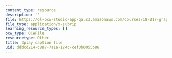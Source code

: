 ```yaml
---
content_type: resource
description: ''
file: https://ol-ocw-studio-app-qa.s3.amazonaws.com/courses/18-217-graph-theory-and-additive-combinatorics-fall-2019/dddcd214c8a77a1a124ccef0b6055b86_hDwkKrWqdZE.srt
file_type: application/x-subrip
learning_resource_types: []
ocw_type: OCWFile
resourcetype: Other
title: 3play caption file
uid: dddcd214-c8a7-7a1a-124c-cef0b6055b86
---
```

